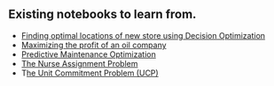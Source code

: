 ## Existing notebooks to learn from.
* [Finding optimal locations of new store using Decision Optimization](https://dataplatform.cloud.ibm.com/exchange/public/entry/view/aceccfd155454fd9741852e12e9cce4e)
* [Maximizing the profit of an oil company](https://dataplatform.cloud.ibm.com/exchange/public/entry/view/4d23b3d57fa821a2d5c726d3f21582f2)
* [Predictive Maintenance Optimization](https://dataplatform.cloud.ibm.com/exchange/public/entry/view/5d686c16d14491f4c3997b67fed61ec8)
* [The Nurse Assignment Problem](https://dataplatform.cloud.ibm.com/exchange/public/entry/view/1bee661025715d0712bc5d139b494587)
* T[he Unit Commitment Problem (UCP)](https://dataplatform.cloud.ibm.com/exchange/public/entry/view/a9df9c4e022991268fad26117f579b44)
